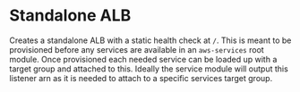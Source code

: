 # Standalone ALB  

Creates a standalone ALB with a static health check at `/`. This is meant to be provisioned before any services are available in an `aws-services` root module. Once provisioned each needed service can be loaded up with a target group and attached to this. Ideally the service module will output this listener arn as it is needed to attach to a specific services target group.  
